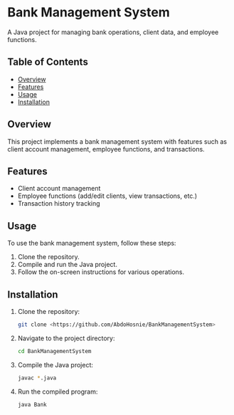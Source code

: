 # Bank Management System

A Java project for managing bank operations, client data, and employee functions.

## Table of Contents

- [Overview](#overview)
- [Features](#features)
- [Usage](#usage)
- [Installation](#installation)

## Overview

This project implements a bank management system with features such as client account management, employee functions,
and transactions.

## Features

- Client account management
- Employee functions (add/edit clients, view transactions, etc.)
- Transaction history tracking

## Usage

To use the bank management system, follow these steps:

1. Clone the repository.
2. Compile and run the Java project.
3. Follow the on-screen instructions for various operations.

## Installation

1. Clone the repository:
   ```bash
   git clone <https://github.com/AbdoHosnie/BankManagementSystem>
3. Navigate to the project directory:
      ```bash
      cd BankManagementSystem
      ```
4. Compile the Java project:
   ```bash
   javac *.java
   ```
5. Run the compiled program:
   ```bash
   java Bank
   ```